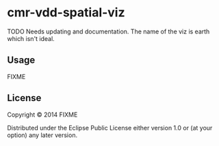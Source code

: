 # cmr-vdd-spatial-viz


TODO Needs updating and documentation. The name of the viz is earth which isn't ideal.


## Usage

FIXME

## License

Copyright © 2014 FIXME

Distributed under the Eclipse Public License either version 1.0 or (at
your option) any later version.
